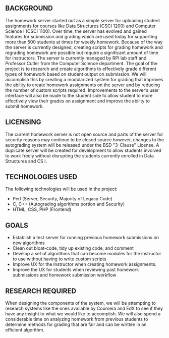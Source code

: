 ## BACKGROUND
The homework server started out as a simple server for uploading student assignments for courses like Data Structures (CSCI 1200) and Computer Science I (CSCI 1100). Over time, the server has evolved and gained features for submission and grading which are used today for supporting more than 500 students at times for weekly homework. Because of the way the server is currently designed, creating scripts for grading homework and regrading homework are possible but require a significant amount of time for instructors. The server is currently managed by RPI lab staff and Professor Cutler from the Computer Science department. The goal of the project is to research and create algorithms to effectively grade different types of homework based on student output on submission. We will accomplish this by creating a modularized system for grading that improves the ability to create homework assignments on the server and by reducing the number of custom scripts required. Improvements to the server’s user interface will also be made to the student side to allow student to more effectively view their grades on assignment and improve the ability to submit homework.
## LICENSING
The current homework server is not open source and parts of the server for security reasons may continue to be closed source however, changes to the autograding system will be released under the BSD "3-Clause" License. A duplicate server will be created for development to allow students involved to work freely without disrupting the students currently enrolled in Data Structures and CS I.
## TECHNOLOGIES USED
The following technologies will be used in the project:
*	Perl (Server, Security, Majority of Legacy Code)
*	C, C++ (Autograding algorithms portion and Security)
*	HTML, CSS, PHP (Frontend)

## GOALS
*	Establish a test server for running previous homework submissions on new algorithms
*	Clean out bloat-code, tidy up existing code, and comment
*	Develop a set of algorithms that can become modules for the instructor to use without having to write custom scripts
*	Improve UX for the Instructor when creating homework assignments.
*	Improve the UX for students when reviewing past homework submissions and homework submission workflow

## RESEARCH REQUIRED
When designing the components of the system, we will be attempting to research systems like the ones available by Coursera and EdX to see if they have any insight to what we would like to accomplish. We will also spend a considerable time on analyzing homework from previous students to determine methods for grading that are fair and can be written in an efficient algorithm.

